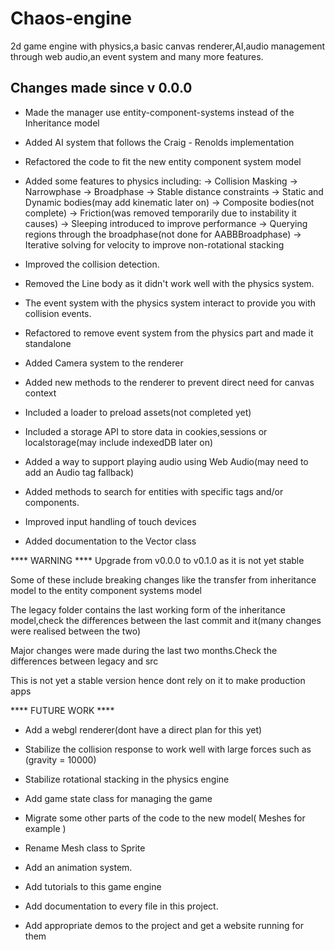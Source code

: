 # Chaos-engine
 2d game engine with physics,a basic canvas renderer,AI,audio management through web audio,an event system and many more features.

## Changes made since v 0.0.0

 - Made the manager use entity-component-systems instead of the Inheritance model
 
 - Added AI system that follows the Craig - Renolds implementation 
 
 - Refactored the code to fit the new entity component system model
 
 - Added some features to physics including:
    -> Collision Masking
    -> Narrowphase
    -> Broadphase
    -> Stable distance constraints
    -> Static and Dynamic bodies(may add kinematic later on)
    -> Composite bodies(not complete)
    -> Friction(was removed temporarily due to instability it causes)
    -> Sleeping introduced to improve performance
    -> Querying regions through the broadphase(not done for AABBBroadphase)
    -> Iterative solving for velocity to improve non-rotational stacking
    
 - Improved the collision detection.
 - Removed the Line body as it didn't work well with the physics system.
 - The event system with the physics system interact to provide you with collision events.
 - Refactored to remove event system from the physics part and made it standalone
 
 - Added Camera system to the renderer
 - Added new methods to the renderer to prevent direct need for canvas context
 
 - Included a loader to preload assets(not completed yet)
 - Included a storage API to store data in cookies,sessions or localstorage(may include indexedDB later on)
 - Added a way to support playing audio using Web Audio(may need to add an Audio tag fallback)
 
 - Added methods to search for entities with specific tags and/or components.
 
 - Improved input handling of touch devices
 
 - Added documentation to the Vector class
 
 
 **** WARNING ****
Upgrade from v0.0.0 to v0.1.0 as it is not yet stable

 Some of these include breaking changes like 
 the transfer from inheritance model to the 
 entity component systems model
 
The legacy folder contains the last working
form of the inheritance model,check the differences between the last commit and it(many changes were realised between the two)

Major changes were made during the last two months.Check the differences between legacy and src

This is not yet a stable version hence dont rely on it to make production apps

 
 
 **** FUTURE WORK ****
 
 - Add a webgl renderer(dont have a direct plan for this yet)
 - Stabilize the collision response to work well with large forces such as (gravity =  10000)
 - Stabilize rotational stacking in the physics engine
 - Add game state class for managing the game
 
 - Migrate some other parts of the code to the new model( Meshes for example )
 - Rename Mesh class to Sprite
 - Add an animation system.
 - Add tutorials to this game engine
 - Add documentation to every file in this project.
 - Add appropriate demos to the project and get a website running for them